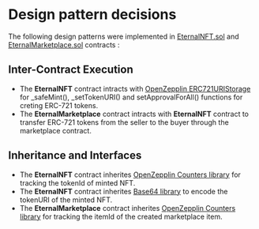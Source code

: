 # Design pattern decisions

The following design patterns were implemented in [EternalNFT.sol](https://github.com/AbhinavXT/blockchain-developer-bootcamp-final-project/blob/main/contracts/EternalNFT.sol) and [EternalMarketplace.sol](https://github.com/AbhinavXT/blockchain-developer-bootcamp-final-project/blob/main/contracts/EternalMarketplace.sol) contracts :
## Inter-Contract Execution
- The **EternalNFT** contract intracts with [OpenZepplin ERC721URIStorage](https://github.com/OpenZeppelin/openzeppelin-contracts/blob/master/contracts/token/ERC721/extensions/ERC721URIStorage.sol) for _safeMint(), _setTokenURI() and setApprovalForAll() functions for creting ERC-721 tokens.
- The **EternalMarketplace** contract intracts with **EternalNFT** contract to transfer ERC-721 tokens from the seller to the buyer through the marketplace contract.

## Inheritance and Interfaces
-  The **EternalNFT** contract inherites [OpenZepplin Counters library](https://github.com/OpenZeppelin/openzeppelin-contracts/blob/master/contracts/token/ERC721/extensions/ERC721URIStorage.sol) for tracking the tokenId of minted NFT. 
-  The **EternalNFT** contract inherites [Base64 library](https://github.com/AbhinavXT/blockchain-developer-bootcamp-final-project/blob/main/contracts/libraries/Base64.sol) to encode the tokenURI of the minted NFT.
-  The **EternalMarketplace** contract inherites [OpenZepplin Counters library](https://github.com/OpenZeppelin/openzeppelin-contracts/blob/master/contracts/token/ERC721/extensions/ERC721URIStorage.sol) for tracking the itemId of the created marketplace item.
